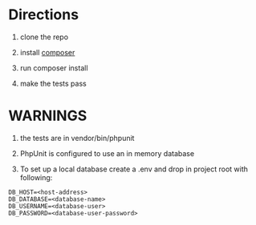 # Directions

1) clone the repo

2) install [composer](https://getcomposer.org/)

3) run composer install

4) make the tests pass


# WARNINGS

1) the tests are in vendor/bin/phpunit

2) PhpUnit is configured to use an in memory database

3) To set up a local database create a .env and drop in project root with following:

```
DB_HOST=<host-address>
DB_DATABASE=<database-name>
DB_USERNAME=<database-user>
DB_PASSWORD=<database-user-password>
```
